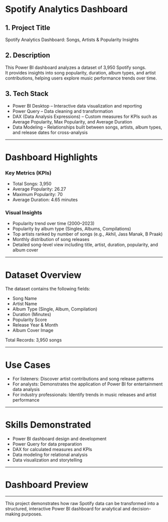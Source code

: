 # Spotify Analytics Dashboard

## 1. Project Title
Spotify Analytics Dashboard: Songs, Artists & Popularity Insights  

## 2. Description
This Power BI dashboard analyzes a dataset of 3,950 Spotify songs.  
It provides insights into song popularity, duration, album types, and artist contributions, helping users explore music performance trends over time.  

## 3. Tech Stack
- Power BI Desktop – Interactive data visualization and reporting  
- Power Query – Data cleaning and transformation  
- DAX (Data Analysis Expressions) – Custom measures for KPIs such as Average Popularity, Max Popularity, and Average Duration  
- Data Modeling – Relationships built between songs, artists, album types, and release dates for cross-analysis  

---

# Dashboard Highlights

### Key Metrics (KPIs)  
- Total Songs: 3,950  
- Average Popularity: 26.27  
- Maximum Popularity: 70  
- Average Duration: 4.65 minutes  

### Visual Insights  
- Popularity trend over time (2000–2023)  
- Popularity by album type (Singles, Albums, Compilations)  
- Top artists ranked by number of songs (e.g., Akhil, Jass Manak, B Praak)  
- Monthly distribution of song releases  
- Detailed song-level view including title, artist, duration, popularity, and album cover  

---

# Dataset Overview
The dataset contains the following fields:  
- Song Name  
- Artist Name  
- Album Type (Single, Album, Compilation)  
- Duration (Minutes)  
- Popularity Score  
- Release Year & Month  
- Album Cover Image  

Total Records: 3,950 songs  

---

# Use Cases
- For listeners: Discover artist contributions and song release patterns  
- For analysts: Demonstrates the application of Power BI for entertainment data analysis  
- For industry professionals: Identify trends in music releases and artist performance  

---

# Skills Demonstrated
- Power BI dashboard design and development  
- Power Query for data preparation  
- DAX for calculated measures and KPIs  
- Data modeling for relational analysis  
- Data visualization and storytelling  

---

# Dashboard Preview


---

This project demonstrates how raw Spotify data can be transformed into a structured, interactive Power BI dashboard for analytical and decision-making purposes.
